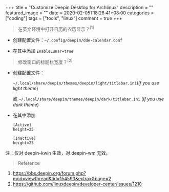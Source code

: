+++
title = "Customize Deepin Desktop for Archlinux"
description = ""
featured_image = ""
date = 2020-02-05T18:28:41+08:00
categories = ["coding"]
tags = ["tools", "linux"]
comment = true
+++

> 在英文环境中打开日历的农历显示？<sup>[1]</sup>

- 创建配置文件：`~/.config/deepin/dde-calendar.conf`

- 在其中添加 `EnableLunar=true`

> 修改窗口的标题栏宽度？<sup>[2]</sup>

- 创建配置文件：

    `~/.local/share/deepin/themes/deepin/light/titlebar.ini`(_If you use light theme_)

    或 `~/.local/share/deepin/themes/deepin/dark/titlebar.ini` (_If you use dark theme_)

- 在其中添加

    ```
    [Active]
    height=25

    [Inactive]
    height=25
    ```

注：仅对 deepin-kwin 生效，对 deepin-wm 无效。

> Reference

1. https://bbs.deepin.org/forum.php?mod=viewthread&tid=154593&extra=&page=2
2. https://github.com/linuxdeepin/developer-center/issues/1210
